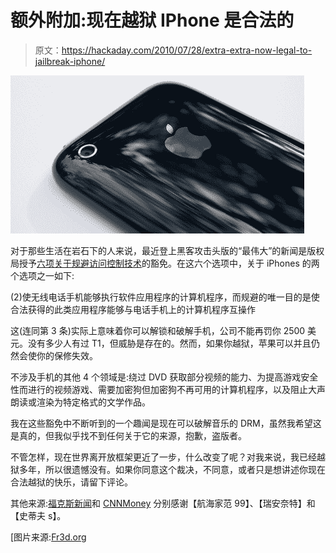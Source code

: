 # 额外附加:现在越狱 IPhone 是合法的

> 原文：<https://hackaday.com/2010/07/28/extra-extra-now-legal-to-jailbreak-iphone/>

![](img/c1870f3e562f8c7aab3af70b126b9acf.png "Oh teh noes! It's the cyber police here to arrest me for jailbreaking. I can't believe they back traced it!")

对于那些生活在岩石下的人来说，最近登上黑客攻击头版的“最伟大”的新闻是版权局授予[六项关于规避访问控制技术](http://www.loc.gov/today/pr/2010/10-169.html)的豁免。在这六个选项中，关于 iPhones 的两个选项之一如下:

(2)使无线电话手机能够执行软件应用程序的计算机程序，而规避的唯一目的是使合法获得的此类应用程序能够与电话手机上的计算机程序互操作

这(连同第 3 条)实际上意味着你可以解锁和破解手机，公司不能再罚你 2500 美元。没有多少人有过 T1，但威胁是存在的。然而，如果你越狱，苹果可以并且仍然会使你的保修失效。

不涉及手机的其他 4 个领域是:绕过 DVD 获取部分视频的能力、为提高游戏安全性而进行的视频游戏、需要加密狗但加密狗不再可用的计算机程序，以及阻止大声朗读或渲染为特定格式的文学作品。

我在这些豁免中不断听到的一个趣闻是现在可以破解音乐的 DRM，虽然我希望这是真的，但我似乎找不到任何关于它的来源，抱歉，盗版者。

不管怎样，现在世界离开放框架更近了一步，什么改变了呢？对我来说，我已经越狱多年，所以很遗憾没有。如果你同意这个裁决，不同意，或者只是想讲述你现在合法越狱的快乐，请留下评论。

其他来源:[福克斯新闻](http://www.foxnews.com/scitech/2010/07/26/apple-iphone-jailbreak-unapproved-apps/?test=latestnews)和 [CNNMoney](http://money.cnn.com/2010/07/26/technology/iphone_jailbreaking/index.htm) 分别感谢【航海家范 99】、【瑞安奈特】和【史蒂夫 s】。

[图片来源:[Fr3d.org](http://www.flickr.com/photos/fr3d/2660915827/)